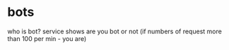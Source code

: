 # bots
who is bot? service shows are you bot or not (if numbers of request more than 100 per min - you are)
